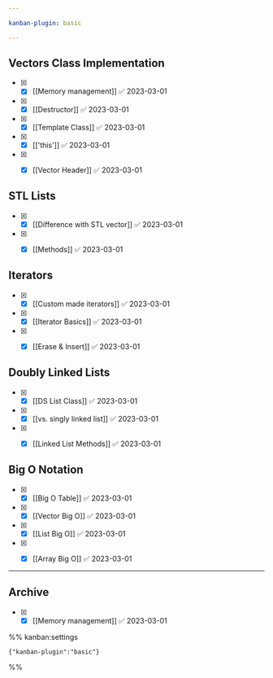 ```yaml
---

kanban-plugin: basic

---
```


## Vectors Class Implementation

- [x] - [x] [[Memory management]] ✅ 2023-03-01
- [x] - [x] [[Destructor]] ✅ 2023-03-01
- [x] - [x] [[Template Class]] ✅ 2023-03-01
- [x] - [x] [['this']] ✅ 2023-03-01
- [x] - [x] [[Vector Header]] ✅ 2023-03-01


## STL Lists

- [x] - [x] [[Difference with STL vector]] ✅ 2023-03-01
- [x] - [x] [[Methods]] ✅ 2023-03-01


## Iterators

- [x] - [x] [[Custom made iterators]] ✅ 2023-03-01
- [x] - [x] [[Iterator Basics]] ✅ 2023-03-01
- [x] - [x] [[Erase & Insert]] ✅ 2023-03-01


## Doubly Linked Lists

- [x] - [x] [[DS List Class]] ✅ 2023-03-01
- [x] - [x] [[vs. singly linked list]] ✅ 2023-03-01
- [x] - [x] [[Linked List Methods]] ✅ 2023-03-01


## Big O Notation

- [x] - [x] [[Big O Table]] ✅ 2023-03-01
- [x] - [x] [[Vector Big O]] ✅ 2023-03-01
- [x] - [x] [[List Big O]] ✅ 2023-03-01
- [x] - [x] [[Array Big O]] ✅ 2023-03-01


***

## Archive

- [x] - [x] [[Memory management]] ✅ 2023-03-01

%% kanban:settings
```
{"kanban-plugin":"basic"}
```
%%